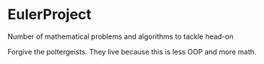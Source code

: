 # EulerProject
Number of mathematical problems and algorithms to tackle head-on

Forgive the poltergeists. They live because this is less OOP and more math.
